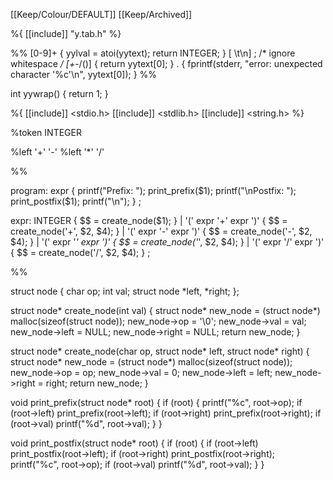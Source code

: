 [[Keep/Colour/DEFAULT]] [[Keep/Archived]] 

%{
[[include]] "y.tab.h"
%}

%%
[0-9]+ { yylval = atoi(yytext); return INTEGER; }
[ \t\n] ; /* ignore whitespace */
[+-*/()] { return yytext[0]; }
. { fprintf(stderr, "error: unexpected character '%c'\n", yytext[0]); }
%%

int yywrap() {
    return 1;
}


%{
[[include]] <stdio.h>
[[include]] <stdlib.h>
[[include]] <string.h>
%}

%token INTEGER

%left '+' '-'
%left '*' '/'

%%

program:
    expr { printf("Prefix: "); print_prefix($1); printf("\nPostfix: "); print_postfix($1); printf("\n"); }
;

expr:
    INTEGER { $$ = create_node($1); }
    | '(' expr '+' expr ')' { $$ = create_node('+', $2, $4); }
    | '(' expr '-' expr ')' { $$ = create_node('-', $2, $4); }
    | '(' expr '*' expr ')' { $$ = create_node('*', $2, $4); }
    | '(' expr '/' expr ')' { $$ = create_node('/', $2, $4); }
;

%%

struct node {
    char op;
    int val;
    struct node *left, *right;
};

struct node* create_node(int val) {
    struct node* new_node = (struct node*) malloc(sizeof(struct node));
    new_node->op = '\0';
    new_node->val = val;
    new_node->left = NULL;
    new_node->right = NULL;
    return new_node;
}

struct node* create_node(char op, struct node* left, struct node* right) {
    struct node* new_node = (struct node*) malloc(sizeof(struct node));
    new_node->op = op;
    new_node->val = 0;
    new_node->left = left;
    new_node->right = right;
    return new_node;
}

void print_prefix(struct node* root) {
    if (root) {
        printf("%c", root->op);
        if (root->left) print_prefix(root->left);
        if (root->right) print_prefix(root->right);
        if (root->val) printf("%d", root->val);
    }
}

void print_postfix(struct node* root) {
    if (root) {
        if (root->left) print_postfix(root->left);
        if (root->right) print_postfix(root->right);
        printf("%c", root->op);
        if (root->val) printf("%d", root->val);
    }
}

